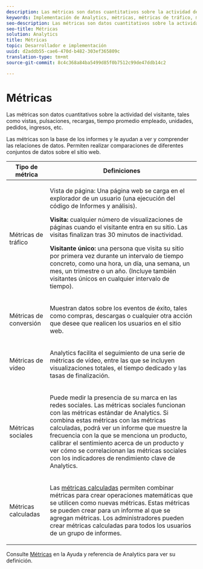 ```yaml
---
description: Las métricas son datos cuantitativos sobre la actividad del visitante, tales como vistas, pulsaciones, recargas, tiempo promedio empleado, unidades, pedidos, ingresos, etc.
keywords: Implementación de Analytics, métricas, métricas de tráfico, métrica de conversión, métrica de vídeo, métrica social, métrica calculada, vista de página, visita, visitante único
seo-description: Las métricas son datos cuantitativos sobre la actividad del visitante, tales como vistas, pulsaciones, recargas, tiempo promedio empleado, unidades, pedidos, ingresos, etc.
seo-title: Métricas
solution: Analytics
title: Métricas
topic: Desarrollador e implementación
uuid: d2addb55-cae6-470d-b482-303ef365809c
translation-type: tm+mt
source-git-commit: 8c4c368a84ba5499d85f0b7512c99de47ddb14c2

---
```



# Métricas

Las métricas son datos cuantitativos sobre la actividad del visitante, tales como vistas, pulsaciones, recargas, tiempo promedio empleado, unidades, pedidos, ingresos, etc.

Las métricas son la base de los informes y le ayudan a ver y comprender las relaciones de datos. Permiten realizar comparaciones de diferentes conjuntos de datos sobre el sitio web.

<table id="table_2FA18126829241DE897CFCE9BAE9F4AD"> 
 <thead> 
  <tr> 
   <th colname="col1" class="entry"> Tipo de métrica </th> 
   <th colname="col2" class="entry"> Definiciones </th> 
  </tr> 
 </thead>
 <tbody> 
  <tr> 
   <td colname="col1"> <p>Métricas de tráfico </p> </td> 
   <td colname="col2"> <p> <b></b> Vista de página: Una página web se carga en el explorador de un usuario (una ejecución del código de Informes y análisis). </p> <p> <b>Visita:</b> cualquier número de visualizaciones de páginas cuando el visitante entra en su sitio. Las visitas finalizan tras 30 minutos de inactividad. </p> <p> <b>Visitante único:</b> una persona que visita su sitio por primera vez durante un intervalo de tiempo concreto, como una hora, un día, una semana, un mes, un trimestre o un año. (Incluye también visitantes únicos en cualquier intervalo de tiempo). </p> </td> 
  </tr> 
  <tr> 
   <td colname="col1"> <p>Métricas de conversión </p> </td> 
   <td colname="col2"> <p> Muestran datos sobre los eventos de éxito, tales como compras, descargas o cualquier otra acción que desee que realicen los usuarios en el sitio web. </p> </td> 
  </tr> 
  <tr> 
   <td colname="col1"> <p>Métricas de vídeo </p> </td> 
   <td colname="col2"> <p>Analytics facilita el seguimiento de una serie de métricas de vídeo, entre las que se incluyen visualizaciones totales, el tiempo dedicado y las tasas de finalización. </p> </td> 
  </tr> 
  <tr> 
   <td colname="col1"> <p>Métricas sociales </p> </td> 
   <td colname="col2"> <p> Puede medir la presencia de su marca en las redes sociales. Las métricas sociales funcionan con las métricas estándar de Analytics. Si combina estas métricas con las métricas calculadas, podrá ver un informe que muestre la frecuencia con la que se menciona un producto, calibrar el sentimiento acerca de un producto y ver cómo se correlacionan las métricas sociales con los indicadores de rendimiento clave de Analytics. </p> </td> 
  </tr> 
  <tr> 
   <td colname="col1"> <p>Métricas calculadas </p> </td> 
   <td colname="col2"> <p>Las <a href="https://marketing.adobe.com/resources/help/en_US/reference/calculated_metric.html">métricas calculadas</a> permiten combinar métricas para crear operaciones matemáticas que se utilicen como nuevas métricas. Estas métricas se pueden crear para un informe al que se agregan métricas. Los administradores pueden crear métricas calculadas para todos los usuarios de un grupo de informes. </p> </td> 
  </tr> 
 </tbody> 
</table>

Consulte [Métricas](https://marketing.adobe.com/resources/help/en_US/reference/metrics.html) en la Ayuda y referencia de Analytics para ver su definición.
